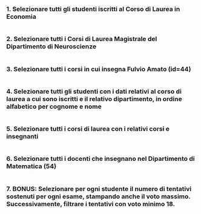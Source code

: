 ### 1. Selezionare tutti gli studenti iscritti al Corso di Laurea in Economia

```sql

```

### 2. Selezionare tutti i Corsi di Laurea Magistrale del Dipartimento di Neuroscienze

```sql

```

### 3. Selezionare tutti i corsi in cui insegna Fulvio Amato (id=44)

```sql

```

### 4. Selezionare tutti gli studenti con i dati relativi al corso di laurea a cui sono iscritti e il relativo dipartimento, in ordine alfabetico per cognome e nome

```sql

```

### 5. Selezionare tutti i corsi di laurea con i relativi corsi e insegnanti

```sql

```

### 6. Selezionare tutti i docenti che insegnano nel Dipartimento di Matematica (54)

```sql

```

### 7. BONUS: Selezionare per ogni studente il numero di tentativi sostenuti per ogni esame, stampando anche il voto massimo. Successivamente, filtrare i tentativi con voto minimo 18.

```sql

```
